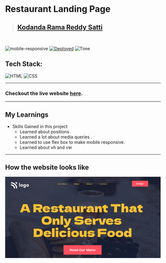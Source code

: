 # Restaurant  Landing  Page

> ## [Kodanda Rama Reddy Satti](https://portfolio-sable-eta-55.vercel.app/)

<br/>

![mobile-responsive](https://img.shields.io/badge/Mobile%20Responsive-NO-green)
[![Deployed](https://img.shields.io/badge/Deployed-Yes-green)](#)
![Time](https://img.shields.io/badge/Time%20Taken-3hrs-green)

## Tech Stack:

![HTML](https://img.shields.io/badge/html-3670A0?style=for-the-badge&logo=html5&logoColor=white)
![CSS](https://img.shields.io/badge/CSS-%234ea94b.svg?style=for-the-badge&logo=css3&logoColor=white)

---

### Checkout the live website [here]().

---

## My Learnings

-   Skills Gained in this project
    -   Learned about positions 
    -   Learned a lot about media queries .
    -   Learned to use flex box to make mobile responsive. 
    -   Learned about vh and vw

---

## How the website looks like

![Desktop](./thumbnail.png)